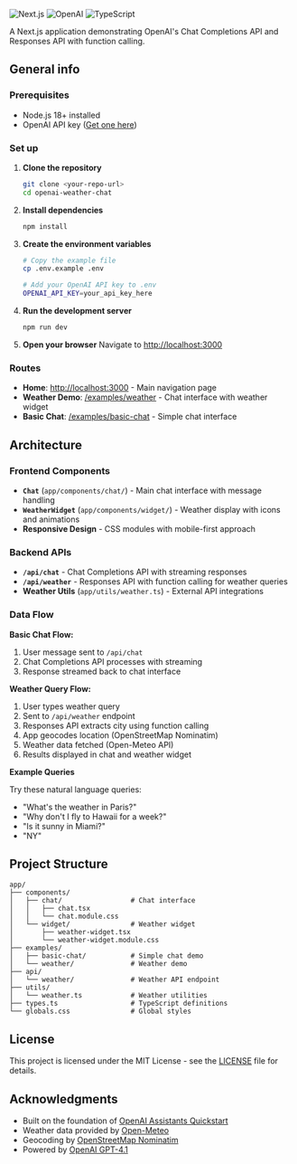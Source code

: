 ![Next.js](https://img.shields.io/badge/Next.js-14.2-black?style=flat-square&logo=next.js)
![OpenAI](https://img.shields.io/badge/OpenAI-GPT--4.1-green?style=flat-square&logo=openai)
![TypeScript](https://img.shields.io/badge/TypeScript-5.4-blue?style=flat-square&logo=typescript)

A Next.js application demonstrating OpenAI's Chat Completions API and Responses API with function calling.

## General info

### Prerequisites

-   Node.js 18+ installed
-   OpenAI API key ([Get one here](https://platform.openai.com/api-keys))

### Set up

1. **Clone the repository**

    ```bash
    git clone <your-repo-url>
    cd openai-weather-chat
    ```

2. **Install dependencies**

    ```bash
    npm install
    ```

3. **Create the environment variables**

    ```bash
    # Copy the example file
    cp .env.example .env

    # Add your OpenAI API key to .env
    OPENAI_API_KEY=your_api_key_here
    ```

4. **Run the development server**

    ```bash
    npm run dev
    ```

5. **Open your browser**
   Navigate to [http://localhost:3000](http://localhost:3000)

### Routes

-   **Home**: [http://localhost:3000](http://localhost:3000) - Main navigation page
-   **Weather Demo**: [/examples/weather](http://localhost:3000/examples/weather) - Chat interface with weather widget
-   **Basic Chat**: [/examples/basic-chat](http://localhost:3000/examples/basic-chat) - Simple chat interface

## Architecture

### Frontend Components

-   **`Chat`** (`app/components/chat/`) - Main chat interface with message handling
-   **`WeatherWidget`** (`app/components/widget/`) - Weather display with icons and animations
-   **Responsive Design** - CSS modules with mobile-first approach

### Backend APIs

-   **`/api/chat`** - Chat Completions API with streaming responses
-   **`/api/weather`** - Responses API with function calling for weather queries
-   **Weather Utils** (`app/utils/weather.ts`) - External API integrations

### Data Flow

**Basic Chat Flow:**

1. User message sent to `/api/chat`
2. Chat Completions API processes with streaming
3. Response streamed back to chat interface

**Weather Query Flow:**

1. User types weather query
2. Sent to `/api/weather` endpoint
3. Responses API extracts city using function calling
4. App geocodes location (OpenStreetMap Nominatim)
5. Weather data fetched (Open-Meteo API)
6. Results displayed in chat and weather widget

**Example Queries**

Try these natural language queries:

-   "What's the weather in Paris?"
-   "Why don't I fly to Hawaii for a week?"
-   "Is it sunny in Miami?"
-   "NY"

## Project Structure

```
app/
├── components/
│   ├── chat/                 # Chat interface
│   │   ├── chat.tsx
│   │   └── chat.module.css
│   └── widget/               # Weather widget
│       ├── weather-widget.tsx
│       └── weather-widget.module.css
├── examples/
│   ├── basic-chat/           # Simple chat demo
│   └── weather/              # Weather demo
├── api/
│   └── weather/              # Weather API endpoint
├── utils/
│   └── weather.ts            # Weather utilities
├── types.ts                  # TypeScript definitions
└── globals.css               # Global styles
```

## License

This project is licensed under the MIT License - see the [LICENSE](LICENSE) file for details.

## Acknowledgments

-   Built on the foundation of [OpenAI Assistants Quickstart](https://github.com/openai/openai-assistants-quickstart)
-   Weather data provided by [Open-Meteo](https://open-meteo.com/)
-   Geocoding by [OpenStreetMap Nominatim](https://nominatim.openstreetmap.org/)
-   Powered by [OpenAI GPT-4.1](https://openai.com/)
